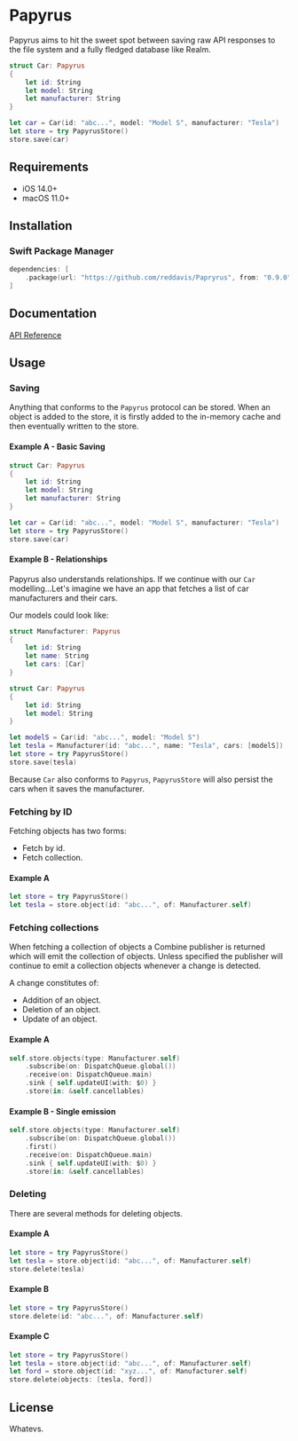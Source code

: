 # Papyrus

Papyrus aims to hit the sweet spot between saving raw API responses to the file system and a fully fledged database like Realm.

```swift
struct Car: Papyrus
{
    let id: String
    let model: String
    let manufacturer: String
}

let car = Car(id: "abc...", model: "Model S", manufacturer: "Tesla")
let store = try PapyrusStore()
store.save(car)
```

## Requirements

- iOS 14.0+
- macOS 11.0+

## Installation

### Swift Package Manager

```swift
dependencies: [
    .package(url: "https://github.com/reddavis/Papryrus", from: "0.9.0")
]
```

## Documentation

[API Reference](https://mystifying-bohr-b56ce9.netlify.app)

## Usage

### Saving

Anything that conforms to the `Papyrus` protocol can be stored. When an object is added to the store, it is firstly added to the in-memory cache and then eventually written to the store.

#### Example A - Basic Saving

```swift
struct Car: Papyrus
{
    let id: String
    let model: String
    let manufacturer: String
}

let car = Car(id: "abc...", model: "Model S", manufacturer: "Tesla")
let store = try PapyrusStore()
store.save(car)
```

#### Example B - Relationships

Papyrus also understands relationships. If we continue with our `Car` modelling...Let's imagine we have an app that fetches a list of car manufacturers and their cars.

Our models could look like:

```swift
struct Manufacturer: Papyrus
{
    let id: String
    let name: String
    let cars: [Car]
}

struct Car: Papyrus
{
    let id: String
    let model: String
}

let modelS = Car(id: "abc...", model: "Model S")
let tesla = Manufacturer(id: "abc...", name: "Tesla", cars: [modelS])
let store = try PapyrusStore()
store.save(tesla)
```

Because `Car` also conforms to `Papyrus`, `PapyrusStore` will also persist the cars when it saves the manufacturer.

### Fetching by ID
Fetching objects has two forms:
- Fetch by id.
- Fetch collection.

#### Example A

```swift
let store = try PapyrusStore()
let tesla = store.object(id: "abc...", of: Manufacturer.self)
```

### Fetching collections

When fetching a collection of objects a Combine publisher is returned which will emit the collection of objects. Unless specified the publisher will continue to emit a collection objects whenever a change is detected.

A change constitutes of:

- Addition of an object.
- Deletion of an object.
- Update of an object.

#### Example A

```swift
self.store.objects(type: Manufacturer.self)
    .subscribe(on: DispatchQueue.global())
    .receive(on: DispatchQueue.main)
    .sink { self.updateUI(with: $0) }
    .store(in: &self.cancellables)
```

#### Example B - Single emission

```swift
self.store.objects(type: Manufacturer.self)
    .subscribe(on: DispatchQueue.global())
    .first()
    .receive(on: DispatchQueue.main)
    .sink { self.updateUI(with: $0) }
    .store(in: &self.cancellables)
```

### Deleting

There are several methods for deleting objects.

#### Example A

```swift
let store = try PapyrusStore()
let tesla = store.object(id: "abc...", of: Manufacturer.self)
store.delete(tesla)
```

#### Example B

```swift
let store = try PapyrusStore()
store.delete(id: "abc...", of: Manufacturer.self)
```

#### Example C

```swift
let store = try PapyrusStore()
let tesla = store.object(id: "abc...", of: Manufacturer.self)
let ford = store.object(id: "xyz...", of: Manufacturer.self)
store.delete(objects: [tesla, ford])
```

## License

Whatevs.
